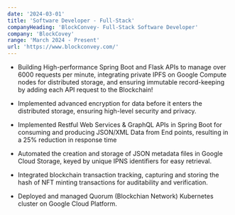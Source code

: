 ```yaml
---
date: '2024-03-01'
title: 'Software Developer - Full-Stack'
companyHeading: 'BlockConvey- Full-Stack Software Developer'
company: 'BlockCovey'
range: 'March 2024 - Present'
url: 'https://www.blockconvey.com/'
---
```


- Building High-performance Spring Boot and Flask APIs to manage over 6000 requests per minute, integrating private IPFS on Google Compute nodes for distributed storage, and ensuring immutable record-keeping by adding each API request to the Blockchain! 

- Implemented advanced encryption for data before it enters the distributed storage, ensuring high-level security and privacy.

- Implemented Restful Web Services & GraphQL APIs in Spring Boot for consuming and producing
JSON/XML Data from End points, resulting in a 25% reduction in response time 

- Automated the creation and storage of JSON metadata files in Google Cloud Storage, keyed by unique IPNS identifiers for easy retrieval.

- Integrated blockchain transaction tracking, capturing and storing the hash of NFT minting transactions for auditability and verification.

- Deployed and managed Quorum (Blockchian Network) Kubernetes cluster on Google Cloud Platform.